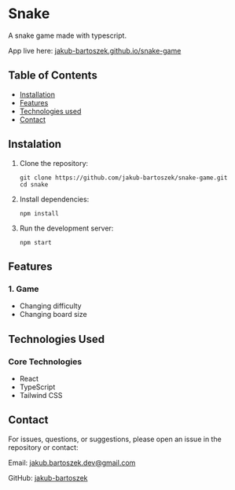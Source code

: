 # Snake

A snake game made with typescript.

App live here: [jakub-bartoszek.github.io/snake-game](https://jakub-bartoszek.github.io/snake-game)

## Table of Contents

- [Installation](#instalation)
- [Features](#features)
- [Technologies used](#technologies-used)
- [Contact](#contact)

## Instalation

1. Clone the repository:

   ```
   git clone https://github.com/jakub-bartoszek/snake-game.git
   cd snake
   ```

2. Install dependencies:
   ```
   npm install
   ```
3. Run the development server:
   ```
   npm start
   ```

## Features

### 1. Game

- Changing difficulty
- Changing board size

## Technologies Used

### Core Technologies

- React
- TypeScript
- Tailwind CSS

## Contact

For issues, questions, or suggestions, please open an issue in the repository or contact:

Email: jakub.bartoszek.dev@gmail.com

GitHub: [jakub-bartoszek](https://github.com/jakub-bartoszek)
